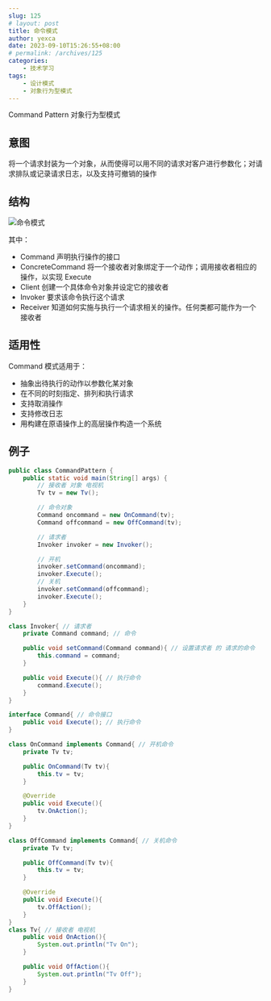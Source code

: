 ```yaml
---
slug: 125
# layout: post
title: 命令模式
author: yexca
date: 2023-09-10T15:26:55+08:00
# permalink: /archives/125
categories:
    - 技术学习
tags:
    - 设计模式
    - 对象行为型模式
---
```


Command Pattern 对象行为型模式

## 意图

将一个请求封装为一个对象，从而使得可以用不同的请求对客户进行参数化；对请求排队或记录请求日志，以及支持可撤销的操作

## 结构

![命令模式](https://cdn.statically.io/gh/yexca/picx-images-hosting@master/2023/03-设计模式/命令模式.5urjyaqm2mo0.webp)

其中：

* Command 声明执行操作的接口
* ConcreteCommand 将一个接收者对象绑定于一个动作；调用接收者相应的操作，以实现 Execute
* Client 创建一个具体命令对象并设定它的接收者
* Invoker 要求该命令执行这个请求
* Receiver 知道如何实施与执行一个请求相关的操作。任何类都可能作为一个接收者

## 适用性

Command 模式适用于：

* 抽象出待执行的动作以参数化某对象
* 在不同的时刻指定、排列和执行请求
* 支持取消操作
* 支持修改日志
* 用构建在原语操作上的高层操作构造一个系统

## 例子

```java
public class CommandPattern {
    public static void main(String[] args) {
        // 接收者 对象 电视机
        Tv tv = new Tv();

        // 命令对象
        Command oncommand = new OnCommand(tv);
        Command offcommand = new OffCommand(tv);

        // 请求者
        Invoker invoker = new Invoker();

        // 开机
        invoker.setCommand(oncommand);
        invoker.Execute();
        // 关机
        invoker.setCommand(offcommand);
        invoker.Execute();
    }
}

class Invoker{ // 请求者
    private Command command; // 命令

    public void setCommand(Command command){ // 设置请求者 的 请求的命令
        this.command = command;
    }

    public void Execute(){ // 执行命令
        command.Execute();
    }
}

interface Command{ // 命令接口
    public void Execute(); // 执行命令
}

class OnCommand implements Command{ // 开机命令
    private Tv tv;

    public OnCommand(Tv tv){
        this.tv = tv;
    }

    @Override
    public void Execute(){
        tv.OnAction();
    }
}

class OffCommand implements Command{ // 关机命令
    private Tv tv;

    public OffCommand(Tv tv){
        this.tv = tv;
    }

    @Override
    public void Execute(){
        tv.OffAction();
    }
}
class Tv{ // 接收者 电视机
    public void OnAction(){
        System.out.println("Tv On");
    }

    public void OffAction(){
        System.out.println("Tv Off");
    }
}
```

